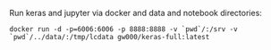 Run keras and jupyter via docker and data and notebook directories:
```
docker run -d -p=6006:6006 -p 8888:8888 -v `pwd`/:/srv -v `pwd`/../data/:/tmp/lcdata gw000/keras-full:latest
                
```